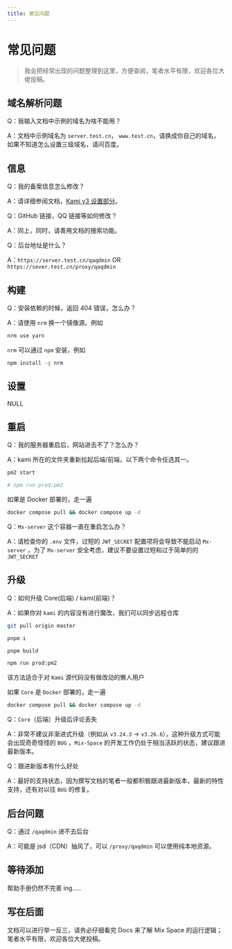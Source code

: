 ```yaml
---
title: 常见问题
---
```


# 常见问题

> 我会把经常出现的问题整理到这里，方便查阅，笔者水平有限，欢迎各位大佬投稿。

## 域名解析问题

Q：我输入文档中示例的域名为啥不能用？

A：文档中示例域名为 `server.test.cn`， `www.test.cn`，请换成你自己的域名，如果不知道怎么设置三级域名，请问百度。

## 信息

Q：我的备案信息怎么修改？

A：请详细参阅文档，[Kami v3 设置部分](/options/)。

Q：GitHub 链接，QQ 链接等如何修改？

A：同上，同时，请善用文档的搜索功能。

Q：后台地址是什么？

A：`https://server.test.cn/qaqdmin`  OR  `https://sever.test.cn/proxy/qaqdmin`

## 构建

Q：安装依赖的时候，返回 404 错误，怎么办？

A：请使用 `nrm` 换一个镜像源。例如

```bash
nrm use yarn
```

`nrm` 可以通过 `npm` 安装，例如

```bash
npm install -g nrm
```

## 设置

NULL

## 重启

Q：我的服务器重启后，网站进去不了？怎么办？

A：kami 所在的文件夹重新拉起后端/前端，以下两个命令任选其一。

```bash
pm2 start

# npm run prod:pm2
```

如果是 Docker 部署的，走一遍

```bash
docker compose pull && docker compose up -d
```

Q：`Mx-server` 这个容器一直在重启怎么办？

A：请检查你的 `.env` 文件，过短的 `JWT_SECRET` 配置项将会导致不能启动 `Mx-server` ，为了 `Mx-server` 安全考虑，建议不要设置过短和过于简单的的 `JWT_SECRET` 

## 升级

Q：如何升级 Core(后端) / kami(前端)？

A：如果你对 `kami` 的内容没有进行魔改，我们可以同步远程仓库

```bash
git pull origin master

pnpm i

pnpm build

npm run prod:pm2
```

该方法适合于对 `Kami` 源代码没有做改动的懒人用户

如果 `Core` 是 `Docker` 部署的，走一遍

```bash
docker compose pull && docker compose up -d
```

Q：`Core`（后端）升级后评论丢失

A：非常不建议非渐进式升级（例如从 `v3.24.3` → `v3.26.6`），这种升级方式可能会出现奇奇怪怪的 `BUG` ，`Mix-Space` 的开发工作仍处于相当活跃的状态，建议跟进最新版本。

Q：跟进新版本有什么好处

A：最好的支持状态，因为撰写文档的笔者一般都积极跟进最新版本，最新的特性支持，还有对以往 `BUG` 的修复。

## 后台问题

Q：通过 `/qaqdmin` 进不去后台

A：可能是 jsd（CDN）抽风了，可以 `/proxy/qaqdmin` 可以使用纯本地资源。

## 等待添加

帮助手册仍然不完善 ing.....

## 写在后面

文档可以进行举一反三，请务必仔细看完 Docs 来了解 Mix Space 的运行逻辑；笔者水平有限，欢迎各位大佬投稿。
